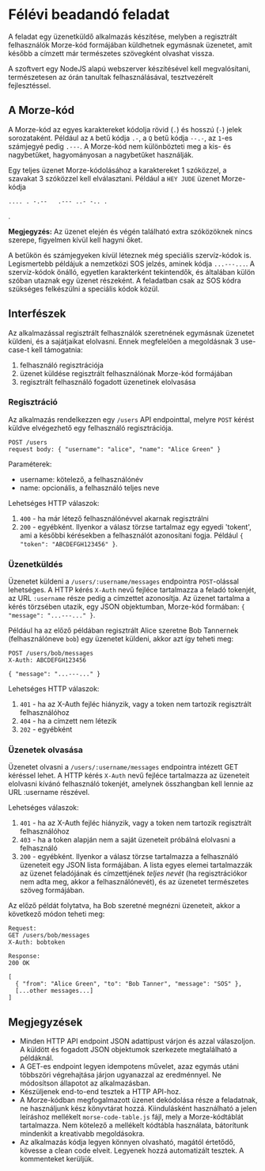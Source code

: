 # Félévi beadandó feladat

A feladat egy üzenetküldő alkalmazás készítése, melyben a regisztrált felhasználók Morze-kód formájában küldhetnek egymásnak üzenetet,
amit később a címzett már természetes szövegként olvashat vissza.

A szoftvert egy NodeJS alapú webszerver készítésével kell megvalósítani, természetesen az órán tanultak felhasználásával, tesztvezérelt fejlesztéssel.

## A Morze-kód

A Morze-kód az egyes karaktereket kódolja rövid (`.`) és hosszú (`-`) jelek sorozataként. Például az `A` betű kódja `.-`,
a `Q` betű kódja `--.-`, az `1`-es számjegyé pedig `.---`. A Morze-kód nem különbözteti meg a kis- és nagybetűket,
hagyományosan a nagybetűket használják.

Egy teljes üzenet Morze-kódolásához a karaktereket 1 szóközzel, a szavakat 3 szóközzel kell elválasztani.
Például a `HEY JUDE` üzenet Morze-kódja

    .... . -.--   .--- ..- -.. .
.

**Megjegyzés:** Az üzenet elején és végén található extra szóközöknek nincs szerepe, figyelmen kívül kell hagyni őket.

A betűkön és számjegyeken kívül léteznek még speciális szervíz-kódok is. Legismertebb példájuk a nemzetközi SOS jelzés,
aminek kódja `...---...`. A szervíz-kódok önálló, egyetlen karakterként tekintendők, és általában külön szóban utaznak
egy üzenet részeként. A feladatban csak az SOS kódra szükséges felkészülni a speciális kódok közül.

## Interfészek

Az alkalmazással regisztrált felhasználók szeretnének egymásnak üzenetet küldeni, és a sajátjaikat elolvasni. Ennek
megfelelően a megoldásnak 3 use-case-t kell támogatnia:
1. felhasználó regisztrációja
2. üzenet küldése regisztrált felhasználónak Morze-kód formájában
3. regisztrált felhasználó fogadott üzenetinek elolvasása

### Regisztráció

Az alkalmazás rendelkezzen egy `/users` API endpointtal, melyre `POST` kérést küldve elvégezhető egy felhasználó regisztrációja.

    POST /users
    request body: { "username": "alice", "name": "Alice Green" }

Paraméterek:
- username: kötelező, a felhasználónév
- name: opcionális, a felhasználó teljes neve

Lehetséges HTTP válaszok:
1. `400` - ha már létező felhasználónévvel akarnak regisztrálni
2. `200` - egyébként. Ilyenkor a válasz törzse tartalmaz egy egyedi 'tokent', ami a későbbi kérésekben a felhasználót
azonosítani fogja. Például `{ "token": "ABCDEFGH123456" }`.


### Üzenetküldés

Üzenetet küldeni a `/users/:username/messages` endpointra `POST`-olással lehetséges. A HTTP kérés `X-Auth` nevű fejléce
tartalmazza a feladó tokenjét, az URL `:username` része pedig a címzettet azonosítja. Az üzenet tartalma a kérés
törzsében utazik, egy JSON objektumban, Morze-kód formában: `{ "message": "...---..." }`.

Például ha az előző példában regisztrált Alice szeretne Bob Tannernek (felhasználóneve `bob`) egy üzenetet küldeni, akkor
azt így teheti meg:

    POST /users/bob/messages
    X-Auth: ABCDEFGH123456

    { "message": "...---..." }

Lehetséges HTTP válaszok:
1. `401` - ha az X-Auth fejléc hiányzik, vagy a token nem tartozik regisztrált felhasználóhoz
2. `404` - ha a címzett nem létezik
3. `202` - egyébként

### Üzenetek olvasása

Üzenetet olvasni a `/users/:username/messages` endpointra intézett GET kéréssel lehet. A HTTP kérés `X-Auth` nevű fejléce
tartalmazza az üzeneteit elolvasni kívánó felhasználó tokenjét, amelynek összhangban kell lennie az URL :username
részével.

Lehetséges válaszok:
1. `401` - ha az X-Auth fejléc hiányzik, vagy a token nem tartozik regisztrált felhasználóhoz
2. `403` - ha a token alapján nem a saját üzeneteit próbálná elolvasni a felhasználó
3. `200` - egyébként. Ilyenkor a válasz törzse tartalmazza a felhasználó üzeneteit egy JSON lista formájában. A lista
egyes elemei tartalmazzák az üzenet feladójának és címzettjének _teljes nevét_ (ha regisztrációkor nem adta meg, akkor
a felhasználónevét), és az üzenetet természetes szöveg formájában.

Az előző példát folytatva, ha Bob szeretné megnézni üzeneteit, akkor a következő módon teheti meg:

    Request:
    GET /users/bob/messages
    X-Auth: bobtoken

    Response:
    200 OK

    [
      { "from": "Alice Green", "to": "Bob Tanner", "message": "SOS" },
      [...other messages...]
    ]


## Megjegyzések

- Minden HTTP API endpoint JSON adattípust várjon és azzal válaszoljon. A küldött és fogadott JSON objektumok szerkezete megtalálható a példáknál.
- A GET-es endpoint legyen idempotens művelet, azaz egymás utáni többszöri végrehajtása járjon ugyanazzal az eredménnyel. Ne módosítson állapotot az alkalmazásban.
- Készüljenek end-to-end tesztek a HTTP API-hoz.
- A Morze-kódban megfogalmazott üzenet dekódolása része a feladatnak, ne használjunk kész könyvtárat hozzá.
Kiindulásként használható a jelen leíráshoz mellékelt `morse-code-table.js` fájl, mely a Morze-kódtáblát tartalmazza.
Nem kötelező a mellékelt kódtábla használata, bátorítunk mindenkit a kreativabb megoldásokra.
- Az alkalmazás kódja legyen könnyen olvasható, magától értetődő, kövesse a clean code elveit. Legyenek hozzá automatizált tesztek. A kommenteket kerüljük.
